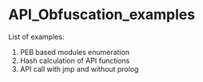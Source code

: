 # API_Obfuscation_examples

List of examples:
1. PEB based modules enumeration
2. Hash calculation of API functions
3. API call with jmp and without prolog
